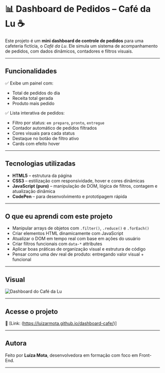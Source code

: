 # 📊 Dashboard de Pedidos – Café da Lu ☕️

Este projeto é um **mini dashboard de controle de pedidos** para uma cafeteria fictícia, o *Café da Lu*. Ele simula um sistema de acompanhamento de pedidos, com dados dinâmicos, contadores e filtros visuais.

---

## Funcionalidades

✅ Exibe um painel com:
- Total de pedidos do dia  
- Receita total gerada  
- Produto mais pedido  

✅ Lista interativa de pedidos:  
- Filtro por status: `em preparo`, `pronto`, `entregue`  
- Contador automático de pedidos filtrados  
- Cores visuais para cada status  
- Destaque no botão de filtro ativo  
- Cards com efeito hover

---

##  Tecnologias utilizadas

- **HTML5** – estrutura da página  
- **CSS3** – estilização com responsividade, hover e cores dinâmicas  
- **JavaScript (puro)** – manipulação de DOM, lógica de filtros, contagem e atualização dinâmica  
- **CodePen** – para desenvolvimento e prototipagem rápida  

---

## O que eu aprendi com este projeto

- Manipular arrays de objetos com `.filter()`, `.reduce()` e `.forEach()`  
- Criar elementos HTML dinamicamente com JavaScript  
- Atualizar o DOM em tempo real com base em ações do usuário  
- Criar filtros funcionais com `data-*` attributes  
- Aplicar boas práticas de organização visual e estrutura de código  
- Pensar como uma dev real de produto: entregando valor visual + funcional

---

## Visual

![Dashboard do Café da Lu](https://res.cloudinary.com/dnkqvi852/image/upload/v1746220400/Captura_de_Tela_2025-05-02_%C3%A0s_18.13.04_wuo7nm.png)

---

##  Acesse o projeto

📌 [Link: (https://luizarmota.github.io/dashboard-cafe/)]

---

##  Autora

Feito por **Luíza Mota**, desenvolvedora em formação com foco em Front-End.  

---
